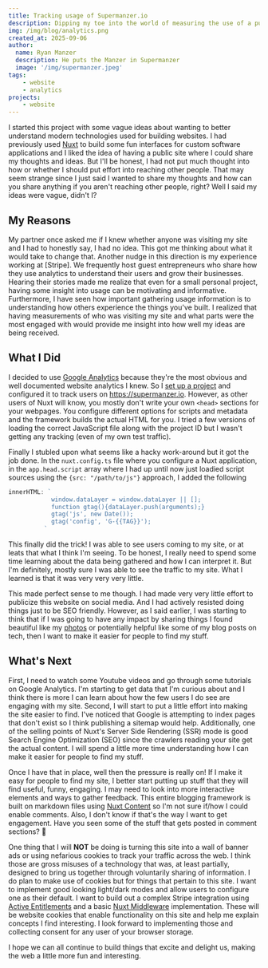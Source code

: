 ```yaml
---
title: Tracking usage of Supermanzer.io
description: Dipping my toe into the world of measuring the use of a public website
img: /img/blog/analytics.png
created_at: 2025-09-06
author:
  name: Ryan Manzer
  description: He puts the Manzer in Supermanzer
  image: '/img/supermanzer.jpeg'
tags:
    - website
    - analytics
projects:
    - website
---
```

I started this project with some vague ideas about wanting to better understand modern technologies used for building websites.  I had previously used [Nuxt][def1] to build some fun interfaces for custom software applications and I liked the idea of having a public site where I could share my thoughts and ideas.  But I'll be honest, I had not put much thought into how or whether I should put effort into reaching other people.  That may seem strange since I just said I wanted to share my thoughts and how can you share anything if you aren't reaching other people, right? Well I said my ideas were vague, didn't I?

## My Reasons

My partner once asked me if I knew whether anyone was visiting my site and I had to honestly say, I had no idea. This got me thinking about what it would take to change that. Another nudge in this direction is my experience working at [Stripe]. We frequently host guest entrepreneurs who share how they use analytics to understand their users and grow their businesses. Hearing their stories made me realize that even for a small personal project, having some insight into usage can be motivating and informative. Furthermore, I have seen how important gathering usage information is to understanding how others experience the things you've built. I realized that having measurements of who was visiting my site and what parts were the most engaged with would provide me insight into how well my ideas are being received.


## What I Did 

I decided to use [Google Analytics][def3] because they're the most obvious and well documented website analytics I knew.  So I [set up a project][def4] and configured it to track users on https://supermanzer.io. However, as other users of Nuxt will know, you mostly don't write your own `<head>` sections for your webpages.  You configure different options for scripts and metadata and the framework builds the actual HTML for you.  I tried a few versions of loading the correct JavaScript file along with the project ID but I wasn't getting any tracking (even of my own test traffic).

Finally I stubled upon what seems like a hacky work-around but it got the job done. In the `nuxt.config.ts` file where you configure a Nuxt application, in the `app.head.script` array where I had up until now just loadied script sources using the `{src: "/path/to/js"}` approach, I added the following

```javascript
innerHTML: `
            window.dataLayer = window.dataLayer || [];
            function gtag(){dataLayer.push(arguments);}
            gtag('js', new Date());
            gtag('config', 'G-{{TAG}}');
          `
```

This finally did the trick! I was able to see users coming to my site, or at leats that what I think I'm seeing. To be honest, I really need to spend some time learning about the data being gathered and how I can interpret it.  But I'm definitely, mostly sure I was able to see the traffic to my site.  What I learned is that it was very very very little.  

This made perfect sense to me though.  I had made very very little effort to publicize this website on social media.  And I had actively resisted doing things just to be SEO friendly.  However, as I said earlier, I was starting to think that if I was going to have any impact by sharing things I found beautiful like my [photos](/photos) or potentially helpful like some of my blog posts on tech, then I want to make it easier for people to find my stuff.

## What's Next

First, I need to watch some Youtube videos and go through some tutorials on Google Analytics.  I'm starting to get data that I'm curious about and I think there is more I can learn about how the few users I do see are engaging with my site.  Second, I will start to put a little effort into making the site easier to find.  I've noticed that Google is attempting to index pages that don't exist so I think publishing a sitemap would help.  Additionally, one of the selling points of Nuxt's Server Side Rendering (SSR) mode is good Search Engine Optimization (SEO) since the crawlers reading your site get the actual content.  I will spend a little more time understanding how I can make it easier for people to find my stuff.

Once I have that in place, well then the pressure is really on!  If I make it easy for people to find my site, I better start putting up stuff that they will find useful, funny, engaging.  I may need to look into more interactive elements and ways to gather feedback. This entire blogging framework is built on markdown files using [Nuxt Content][def5] so I'm not sure if/how I could enable comments.  Also, I don't know if that's the way I want to get engagement.  Have you seen some of the stuff that gets posted in comment sections?  😬

One thing that I will **NOT** be doing is turning this site into a wall of banner ads or using nefarious cookies to track your traffic across the web.  I think those are gross misuses of a technology that was, at least partially, designed to bring us together through voluntarily sharing of information.  I do plan to make use of cookies but for things that pertain to this site.  I want to implement good looking light/dark modes and allow users to configure one as their default.  I want to build out a complex Stripe integration using [Active Entitlements][def6] and a basic [Nuxt Middleware][def7] implementation.  These will be website cookies that enable functionality on this site and help me explain concepts I find interesting.  I look forward to implementing those and collecting consent for any user of your browser storage.

I hope we can all continue to build things that excite and delight us, making the web a little more fun and interesting.

[def1]: https://nuxt.com
[def2]: https://stripe.com
[def3]: https://analytics.google.com
[def4]: https://support.google.com/analytics/answer/9304153?hl=en
[def5]: https://content.nuxt.com
[def6]: https://docs.stripe.com/billing/entitlements
[def7]: https://nuxt.com/docs/4.x/guide/directory-structure/app/middleware